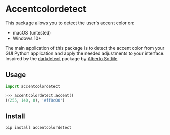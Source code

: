 # Accentcolordetect

This package allows you to detect the user's accent color on:
- macOS (untested)
- Windows 10+

The main application of this package is to detect the accent color from your GUI Python application and apply the needed adjustments to your interface. Inspired by the [darkdetect](https://pypi.org/project/darkdetect/) package by [Alberto Sottile](https://pypi.org/user/albertosottile/)

## Usage
```Python
import accentcolordetect

>>> accentcolordetect.accent()
((255, 140, 0), '#ff8c00')
```

## Install
```
pip install accentcolordetect
```